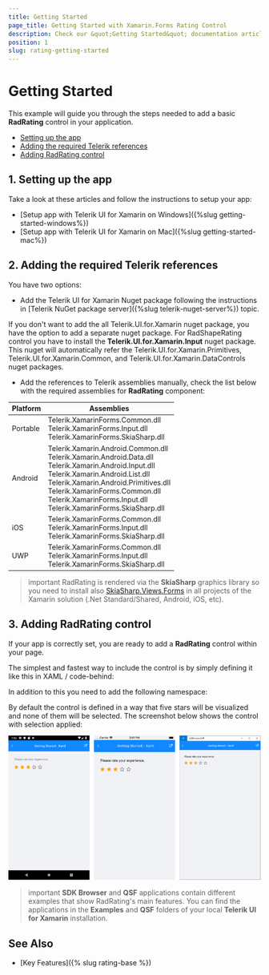 ```yaml
---
title: Getting Started
page_title: Getting Started with Xamarin.Forms Rating Control
description: Check our &quot;Getting Started&quot; documentation article for Telerik Rating for Xamarin control.
position: 1
slug: rating-getting-started
---
```


# Getting Started

This example will guide you through the steps needed to add a basic **RadRating** control in your application.

* [Setting up the app](#1-setting-up-the-app)
* [Adding the required Telerik references](#2-adding-the-required-telerik-references)
* [Adding RadRating control](#3-adding-radrating-control)

## 1. Setting up the app

Take a look at these articles and follow the instructions to setup your app:

- [Setup app with Telerik UI for Xamarin on Windows]({%slug getting-started-windows%})
- [Setup app with Telerik UI for Xamarin on Mac]({%slug getting-started-mac%})

## 2. Adding the required Telerik references

You have two options:

* Add the Telerik UI for Xamarin Nuget package following the instructions in [Telerik NuGet package server]({%slug telerik-nuget-server%}) topic.

If you don't want to add the all Telerik.UI.for.Xamarin nuget package, you have the option to add a separate nuget package. For RadShapeRating control you have to install the **Telerik.UI.for.Xamarin.Input** nuget package. This nuget will automatically refer the Telerik.UI.for.Xamarin.Primitives, Telerik.UI.for.Xamarin.Common, and Telerik.UI.for.Xamarin.DataControls nuget packages.

* Add the references to Telerik assemblies manually, check the list below with the required assemblies for **RadRating** component:

| Platform | Assemblies |
| -------- | ---------- |
| Portable | Telerik.XamarinForms.Common.dll <br/> Telerik.XamarinForms.Input.dll <br/> Telerik.XamarinForms.SkiaSharp.dll |
| Android  | Telerik.Xamarin.Android.Common.dll <br /> Telerik.Xamarin.Android.Data.dll <br/> Telerik.Xamarin.Android.Input.dll <br/> Telerik.Xamarin.Android.List.dll <br /> Telerik.Xamarin.Android.Primitives.dll <br/> Telerik.XamarinForms.Common.dll <br/> Telerik.XamarinForms.Input.dll <br/> Telerik.XamarinForms.SkiaSharp.dll |
| iOS      | Telerik.XamarinForms.Common.dll <br/> Telerik.XamarinForms.Input.dll <br/> Telerik.XamarinForms.SkiaSharp.dll |
| UWP      | Telerik.XamarinForms.Common.dll <br/> Telerik.XamarinForms.Input.dll <br/> Telerik.XamarinForms.SkiaSharp.dll |

>important RadRating is rendered via the **SkiaSharp** graphics library so you need to install also [SkiaSharp.Views.Forms](https://www.nuget.org/packages/SkiaSharp.Views.Forms) in all projects of the Xamarin solution (.Net Standard/Shared, Android, iOS, etc). 

## 3. Adding RadRating control

If your app is correctly set, you are ready to add a **RadRating** control within your page.  

The simplest and fastest way to include the control is by simply defining it like this in XAML / code-behind:

<snippet id='rating-gettingstarted-xaml'/>
<snippet id='rating-gettingstarted-csharp'/>

In addition to this you need to add the following namespace:

<snippet id='xmlns-telerikinput'/>
<snippet id='ns-telerikinput'/>

By default the control is defined in a way that five stars will be visualized and none of them will be selected. The screenshot below shows the control with selection applied:

![](images/rating_getting_started.png)

>important **SDK Browser** and **QSF** applications contain different examples that show RadRating's main features. You can find the applications in the **Examples** and **QSF** folders of your local **Telerik UI for Xamarin** installation.

## See Also

- [Key Features]({% slug rating-base %})